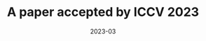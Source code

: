 ---
title: "A paper accepted by ICCV 2023"
date: "2023-03"
# featured 设为 true 则在首页展示
featured: true

---